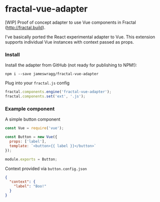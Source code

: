 # fractal-vue-adapter
[WIP] Proof of concept adapter to use Vue components in Fractal (http://fractal.build).

I've basically ported the React experimental adapter to Vue. This extension supports individual Vue instances with context passed as props.


### Install
Install the adapter from GitHub (not ready for publishing to NPM!):

```
npm i --save jameswragg/fractal-vue-adapter
```

Plug into your `fractal.js` config

```javascript
fractal.components.engine('fractal-vue-adapter');
fractal.components.set('ext', '.js');
```

### Example component

A simple button component

```javascript
const Vue = require('vue');

const Button = new Vue({
  props: ['label'],
  template: `<button>{{ label }}</button>`
});

module.exports = Button;
```

Context provided via `button.config.json`

```json
{
  "context": {
    "label": "Boo!"
  }
}
```